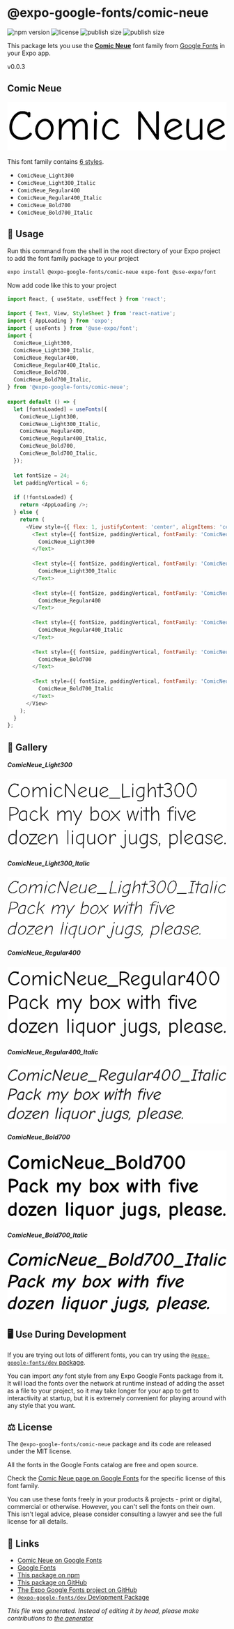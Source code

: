 # @expo-google-fonts/comic-neue

![npm version](https://flat.badgen.net/npm/v/@expo-google-fonts/comic-neue)
![license](https://flat.badgen.net/github/license/expo/google-fonts)
![publish size](https://flat.badgen.net/packagephobia/install/@expo-google-fonts/comic-neue)
![publish size](https://flat.badgen.net/packagephobia/publish/@expo-google-fonts/comic-neue)

This package lets you use the [**Comic Neue**](https://fonts.google.com/specimen/Comic+Neue) font family from [Google Fonts](https://fonts.google.com/) in your Expo app.

v0.0.3

## Comic Neue

![Comic Neue](./font-family.png)

This font family contains [6 styles](#gallery).

- `ComicNeue_Light300`
- `ComicNeue_Light300_Italic`
- `ComicNeue_Regular400`
- `ComicNeue_Regular400_Italic`
- `ComicNeue_Bold700`
- `ComicNeue_Bold700_Italic`

## 🔡 Usage

Run this command from the shell in the root directory of your Expo project to add the font family package to your project
```sh
expo install @expo-google-fonts/comic-neue expo-font @use-expo/font
```

Now add code like this to your project
```js
import React, { useState, useEffect } from 'react';

import { Text, View, StyleSheet } from 'react-native';
import { AppLoading } from 'expo';
import { useFonts } from '@use-expo/font';
import {
  ComicNeue_Light300,
  ComicNeue_Light300_Italic,
  ComicNeue_Regular400,
  ComicNeue_Regular400_Italic,
  ComicNeue_Bold700,
  ComicNeue_Bold700_Italic,
} from '@expo-google-fonts/comic-neue';

export default () => {
  let [fontsLoaded] = useFonts({
    ComicNeue_Light300,
    ComicNeue_Light300_Italic,
    ComicNeue_Regular400,
    ComicNeue_Regular400_Italic,
    ComicNeue_Bold700,
    ComicNeue_Bold700_Italic,
  });

  let fontSize = 24;
  let paddingVertical = 6;

  if (!fontsLoaded) {
    return <AppLoading />;
  } else {
    return (
      <View style={{ flex: 1, justifyContent: 'center', alignItems: 'center' }}>
        <Text style={{ fontSize, paddingVertical, fontFamily: 'ComicNeue_Light300' }}>
          ComicNeue_Light300
        </Text>

        <Text style={{ fontSize, paddingVertical, fontFamily: 'ComicNeue_Light300_Italic' }}>
          ComicNeue_Light300_Italic
        </Text>

        <Text style={{ fontSize, paddingVertical, fontFamily: 'ComicNeue_Regular400' }}>
          ComicNeue_Regular400
        </Text>

        <Text style={{ fontSize, paddingVertical, fontFamily: 'ComicNeue_Regular400_Italic' }}>
          ComicNeue_Regular400_Italic
        </Text>

        <Text style={{ fontSize, paddingVertical, fontFamily: 'ComicNeue_Bold700' }}>
          ComicNeue_Bold700
        </Text>

        <Text style={{ fontSize, paddingVertical, fontFamily: 'ComicNeue_Bold700_Italic' }}>
          ComicNeue_Bold700_Italic
        </Text>
      </View>
    );
  }
};

```

## 📖 Gallery

##### ComicNeue_Light300
![ComicNeue_Light300](./03e7eb4282b1113db14871908b545b6c90e66c01c71e25eebd86710af1675dc6.ttf.png)

##### ComicNeue_Light300_Italic
![ComicNeue_Light300_Italic](./e3f90ddc32d7c1de1802b67c219fcaa9a3363ffd6798d5135d4f660a1dda1b26.ttf.png)

##### ComicNeue_Regular400
![ComicNeue_Regular400](./9d7ebe6d4d4dfaab467fe4a423295d991fdfbf4d1989fcaad2f84c5f338ab089.ttf.png)

##### ComicNeue_Regular400_Italic
![ComicNeue_Regular400_Italic](./b5fb7946d3c3a90935983acd29701d85ed3c845dbea8a353f82e297d2c3c0fc6.ttf.png)

##### ComicNeue_Bold700
![ComicNeue_Bold700](./4b38da288c36361aa89d7bd2d0cb55585417eef4ae2b1c087d41fa9d3616eb70.ttf.png)

##### ComicNeue_Bold700_Italic
![ComicNeue_Bold700_Italic](./77d1c55b067195ccd5450ef65c41c0bc9adb016fdc56465fa2323318e59a9fef.ttf.png)


## 🖥️ Use During Development

If you are trying out lots of different fonts, you can try using the [`@expo-google-fonts/dev` package](https://github.com/expo/google-fonts/tree/master/font-packages/dev#readme).

You can import *any* font style from any Expo Google Fonts package from it. It will load the fonts
over the network at runtime instead of adding the asset as a file to your project, so it may take longer
for your app to get to interactivity at startup, but it is extremely convenient
for playing around with any style that you want.

## ⚖️ License

The `@expo-google-fonts/comic-neue` package and its code are released under the MIT license.

All the fonts in the Google Fonts catalog are free and open source.

Check the [Comic Neue page on Google Fonts](https://fonts.google.com/specimen/Comic+Neue) for the specific license of this font family.

You can use these fonts freely in your products & projects - print or digital, commercial or otherwise. However, you can't sell the fonts on their own. This isn't legal advice, please consider consulting a lawyer and see the full license for all details.

## 🔗 Links

- [Comic Neue on Google Fonts](https://fonts.google.com/specimen/Comic+Neue)
- [Google Fonts](https://fonts.google.com/)
- [This package on npm](https://www.npmjs.com/package/@expo-google-fonts/comic-neue)
- [This package on GitHub](https://github.com/expo/google-fonts/tree/master/font-packages/comic-neue)
- [The Expo Google Fonts project on GitHub](https://github.com/expo/google-fonts)
- [`@expo-google-fonts/dev` Devlopment Package](https://github.com/expo/google-fonts/tree/master/font-packages/dev)


*This file was generated. Instead of editing it by head, please make contributions to [the generator](https://github.com/expo/google-fonts/tree/master/packages/generator)*
